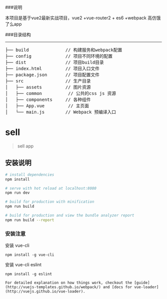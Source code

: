 ###说明

  本项目是基于vue2最新实战项目，vue2 +vue-router2 + es6 +webpack 高仿饿了么app



###目录结构
***
<pre>
├── build              // 构建服务和webpack配置
├── config             // 项目不同环境的配置
├── dist               // 项目build目录
├── index.html         // 项目入口文件
├── package.json       // 项目配置文件
├── src                // 生产目录
│   ├── assets         // 图片资源
│   ├── common          // 公共的css js 资源
│   ├── components     // 各种组件
│   ├── App.vue         // 主页面 
│   └── main.js        // Webpack 预编译入口
</pre>

# sell

> sell app

## 安装说明

``` bash
# install dependencies
npm install

# serve with hot reload at localhost:8080
npm run dev

# build for production with minification
npm run build

# build for production and view the bundle analyzer report
npm run build --report
```

### 安装注意
安装 vue-cli
```
npm install -g vue-cli
```
安装 vue-cli eslint
```
npm install -g eslint

For detailed explanation on how things work, checkout the [guide](http://vuejs-templates.github.io/webpack/) and [docs for vue-loader](http://vuejs.github.io/vue-loader).

